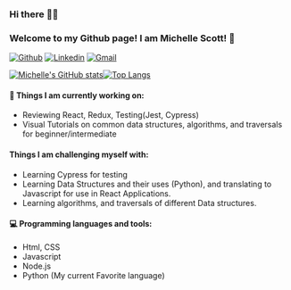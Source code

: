 
### Hi there :raising_hand_woman: 
### Welcome to my Github page! I am Michelle Scott! :cherry_blossom:

[![Github](https://img.shields.io/badge/-Github-000?style=flat&logo=Github&logoColor=white)](https://github.com/scottmm374)
[![Linkedin](https://img.shields.io/badge/-LinkedIn-blue?style=flat&logo=Linkedin&logoColor=white)](https://www.linkedin.com/in/scottmm374/)
[![Gmail](https://img.shields.io/badge/-Gmail-c14438?style=flat&logo=Gmail&logoColor=white)](mailto:scottmm374@gmail.com)

 



[![Michelle's GitHub stats](https://github-readme-stats.vercel.app/api?username=scottmm374&theme=onedark&show_icons=true&include_all_commits=true&count_private=true&hide=stars)](https://github.com/scottmm374/github-readme-stats)[![Top Langs](https://github-readme-stats.vercel.app/api/top-langs/?username=scottmm374&layout=compact&theme=onedark&hide=go&exclude_repo=github-readme-stats,atozexp,Mscott-lectures,Practice-refresher,web-module-project-intro-css,Sprint-Challenge--User-Interface,User-Interface,UI-III-Flexbox,made-with-flexbox,DOM-One,vscode-debug-visualizer,web-module-project-intro-css,michelle-scott-portfolio,portfolio-website,Sprint-Challenge--Advanced-CSS,scottmm374.github.io,responsive-web-design-I)](https://github.com/scottmm374/github-readme-stats)



#### 🌱 Things I am currently working on: 
- Reviewing React, Redux, Testing(Jest, Cypress)
- Visual Tutorials on common data structures, algorithms, and traversals for beginner/intermediate


#### Things I am challenging myself with:
- Learning Cypress for testing
- Learning Data Structures and their uses (Python), and translating to Javascript for use in React Applications.
- Learning algorithms, and traversals of different Data structures. 



#### :computer: Programming languages and tools: 
- Html, CSS
- Javascript
- Node.js
- Python (My current Favorite language)

	





<!-- Here are some ideas to get you started:

<!--- 🔭 I’m currently working on ...
<!--<!--<!--<!--<!--<!--<!--- 🌱 I’m currently learning ...
<!--<!--<!--<!--<!--<!--- 👯 I’m looking to collaborate on ...
<!--<!--<!--<!--<!--- 🤔 I’m looking for help with ...
<!--<!--<!--<!--- 💬 Ask me about ...
<!--<!--<!--- 📫 How to reach me: ...
<!--<!--- 😄 Pronouns: ...
<!--- ⚡ Fun fact: ...
-->

